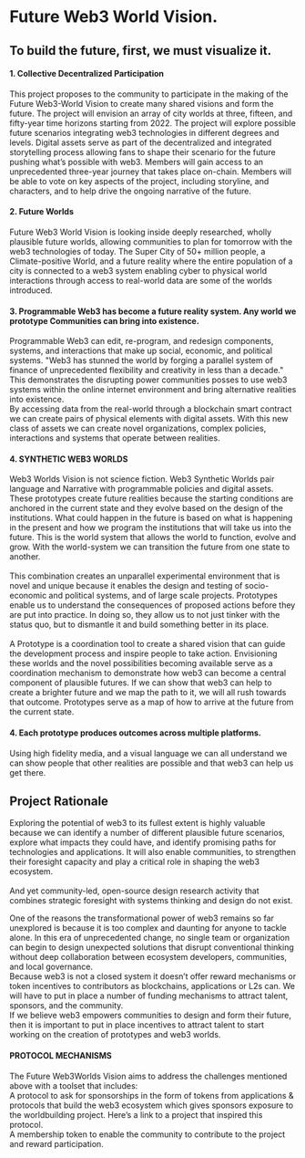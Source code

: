 
# Future Web3 World Vision.
## To build the future, first, we must visualize it.


#### 1. Collective Decentralized Participation
This project proposes to the community to participate in the making of the Future Web3-World Vision to create many shared visions and form the future. The project will envision an array of city worlds at three, fifteen, and fifty-year time horizons starting from 2022. The project will explore possible future scenarios integrating web3 technologies in different degrees and levels. Digital assets serve as part of the decentralized and integrated storytelling process allowing fans to shape their scenario for the future pushing what’s possible with web3. Members will gain access to an unprecedented three-year journey that takes place on-chain. Members will be able to vote on key aspects of the project, including storyline, and characters, and to help drive the ongoing narrative of the future.

#### 2. Future Worlds
Future Web3 World Vision is looking inside deeply researched, wholly plausible future worlds, allowing communities to plan for tomorrow with the web3 technologies of today. The Super City of 50+ million people, a Climate-positive World, and a future reality where the entire population of a city is connected to a web3 system enabling cyber to physical world interactions through access to real-world data are some of the worlds introduced.

#### 3. Programmable Web3 has become a future reality system. Any world we prototype Communities can bring into existence. <br>
Programmable Web3 can edit, re-program, and redesign components, systems, and interactions that make up social, economic, and political systems. "Web3 has stunned the world by forging a parallel system of finance of unprecedented flexibility and creativity in less than a decade." This demonstrates the disrupting power communities posses to use web3 systems within the online internet environment and bring alternative realities into existence.<br>
By accessing data from the real-world through a blockchain smart contract we can create pairs of physical elements with digital assets. With this new class of assets we can create novel organizations, complex policies, interactions and systems that operate between realities. 

#### 4. SYNTHETIC WEB3 WORLDS 
Web3 Worlds Vision is not science fiction. Web3 Synthetic Worlds pair language and Narrative with programmable policies and digital assets. These prototypes create future realities because the starting conditions are anchored in the current state and they evolve based on the design of the institutions. What could happen in the future is based on what is happening in the present and how we program the institutions that will take us into the future. This is  the world system that allows the world to function, evolve and grow. With the world-system we can transition the future from one state to another.<br><br>
This combination creates an unparallel experimental environment that is novel and unique because it enables the design and testing of socio-economic and political systems, and of large scale projects. Prototypes enable us to understand the consequences of proposed actions before they are put into practice. In doing so, they allow us to not just tinker with the status quo, but to dismantle it and build something better in its place.<br><br>
A Prototype is a coordination tool to create a shared vision that can guide the development process and inspire people to take action. Envisioning these worlds and the novel possibilities becoming available serve as a coordination mechanism to demonstrate how web3 can become a central component of plausible futures. If we can show that web3  can help to create a brighter future and we map the path to it, we will all rush towards that outcome. Prototypes serve as a map of how to arrive at the future from the current state.

#### 4. Each prototype produces outcomes across multiple platforms.
Using high fidelity media, and a visual language we can all understand we can show people that other realities are possible and that web3 can help us get there.
 
## Project Rationale

Exploring the potential of web3 to its fullest extent is highly valuable because we can identify a number of different plausible future scenarios, explore what impacts they could have, and identify promising paths for technologies and applications. It will also enable communities, to strengthen their foresight capacity and play a critical role in shaping the web3 ecosystem.<br><br>
And yet community-led, open-source design research activity that combines strategic foresight with systems thinking and design do not exist.<br>

One of the reasons the transformational power of web3 remains so far unexplored is because it is too complex and daunting for anyone to tackle alone. In this era of unprecedented change, no single team or organization can begin to design unexpected solutions that disrupt conventional thinking without deep collaboration between ecosystem developers, communities, and local governance.<br>
Because web3 is not a closed system it doesn’t offer reward mechanisms or token incentives to contributors as blockchains, applications or L2s can. We will have to put in place a number of funding mechanisms to attract talent, sponsors, and the community.<br>
If we believe web3 empowers communities to design and form their future, then it is important to put in place incentives to attract talent to start working on the creation of prototypes and web3 worlds.<br>

#### PROTOCOL MECHANISMS
The Future Web3Worlds Vision aims to address the challenges mentioned above with a toolset that includes: <br>
A protocol to ask for sponsorships in the form of tokens from applications & protocols that build the web3 ecosystem which gives sponsors exposure to the worldbuilding project.  Here’s a link to a project that inspired this protocol. <br>
A membership token to enable the community to contribute to the project and reward participation.













